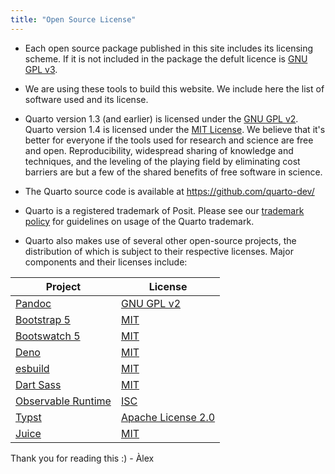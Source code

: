 ```yaml
---
title: "Open Source License"
---
```


- Each open source package published in this site includes its licensing scheme. If it is not included in the package the defult licence is  [GNU GPL v3](https://www.gnu.org/licenses/gpl-3.0.txt). 


- We are using these tools to build this website. We include here the list of software used and its license. 


- Quarto version 1.3 (and earlier) is licensed under the [GNU GPL v2](https://www.gnu.org/licenses/old-licenses/gpl-2.0.en.html). Quarto version 1.4 is licensed under the [MIT License](https://opensource.org/license/mit/). We believe that it's better for everyone if the tools used for research and science are free and open. Reproducibility, widespread sharing of knowledge and techniques, and the leveling of the playing field by eliminating cost barriers are but a few of the shared benefits of free software in science.

- The Quarto source code is available at <https://github.com/quarto-dev/>

- Quarto is a registered trademark of Posit. Please see our [trademark policy](trademark.qmd) for guidelines on usage of the Quarto trademark.

- Quarto also makes use of several other open-source projects, the distribution of which is subject to their respective licenses. Major components and their licenses include:

| Project                                                       | License                                                                  |
|---------------------------------------------------------------|--------------------------------------------------------------------------|
| [Pandoc](https://pandoc.org/)                                 | [GNU GPL v2](https://github.com/jgm/pandoc/blob/master/COPYING.md)       |
| [Bootstrap 5](https://getbootstrap.com/)                      | [MIT](https://github.com/twbs/bootstrap/blob/main/LICENSE)               |
| [Bootswatch 5](https://bootswatch.com/)                       | [MIT](https://github.com/thomaspark/bootswatch/blob/v5/LICENSE)          |
| [Deno](https://deno.land/)                                    | [MIT](https://github.com/denoland/deno/blob/main/LICENSE.md)             |
| [esbuild](https://esbuild.github.io/)                         | [MIT](https://github.com/evanw/esbuild/blob/master/LICENSE.md)           |
| [Dart Sass](https://sass-lang.com/dart-sass)                  | [MIT](https://github.com/sass/dart-sass/blob/main/LICENSE)               |
| [Observable Runtime](https://github.com/observablehq/runtime) | [ISC](https://github.com/observablehq/runtime/blob/main/LICENSE)         |
| [Typst](https://typst.app/docs/)                              | [Apache License 2.0](https://github.com/typst/typst/blob/main/LICENSE)   |
| [Juice](https://github.com/Automattic/juice)                  | [MIT](https://github.com/Automattic/juice/blob/master/LICENSE.md)        |


Thank you for reading this :) - Àlex